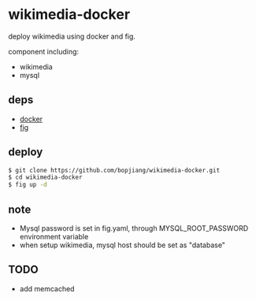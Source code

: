 # wikimedia-docker
deploy wikimedia using docker and fig.

component including:
- wikimedia
- mysql


## deps
* [docker](https://www.docker.com/)
* [fig](http://www.fig.sh/)

## deploy

~~~bash
$ git clone https://github.com/bopjiang/wikimedia-docker.git
$ cd wikimedia-docker
$ fig up -d
~~~

## note
- Mysql password is set in fig.yaml, through MYSQL_ROOT_PASSWORD environment variable
- when setup wikimedia, mysql host should be set as "database"

## TODO
- add memcached


